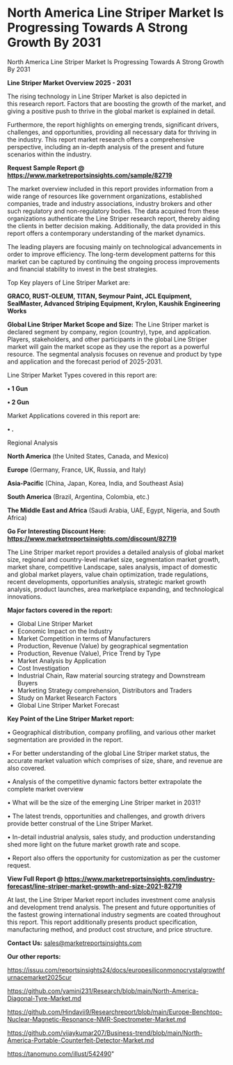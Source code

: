 # North America Line Striper Market Is Progressing Towards A Strong Growth By 2031
North America Line Striper Market Is Progressing Towards A Strong Growth By 2031

<Strong> Line Striper Market Overview 2025 - 2031</strong>

The rising technology in Line Striper Market is also depicted in this research report. Factors that are boosting the growth of the market, and giving a positive push to thrive in the global market is explained in detail.

Furthermore, the report highlights on emerging trends, significant drivers, challenges, and opportunities, providing all necessary data for thriving in the industry. This report market research offers a comprehensive perspective, including an in-depth analysis of the present and future scenarios within the industry.

<strong>Request Sample Report @ <a href=https://www.marketreportsinsights.com/sample/82719>https://www.marketreportsinsights.com/sample/82719</a></strong>

The market overview included in this report provides information from a wide range of resources like government organizations, established companies, trade and industry associations, industry brokers and other such regulatory and non-regulatory bodies. The data acquired from these organizations authenticate the Line Striper research report, thereby aiding the clients in better decision making. Additionally, the data provided in this report offers a contemporary understanding of the market dynamics.

The leading players are focusing mainly on technological advancements in order to improve efficiency. The long-term development patterns for this market can be captured by continuing the ongoing process improvements and financial stability to invest in the best strategies.

Top Key players of Line Striper Market are:

<strong>GRACO, RUST-OLEUM, TITAN, Seymour Paint, JCL Equipment, SealMaster, Advanced Striping Equipment, Krylon, Kaushik Engineering Works</strong>

<strong><b>Global Line Striper Market Scope and Size:</b></strong>
The Line Striper market is declared segment by company, region (country), type, and application. Players, stakeholders, and other participants in the global Line Striper market will gain the market scope as they use the report as a powerful resource. The segmental analysis focuses on revenue and product by type and application and the forecast period of 2025-2031.

Line Striper Market Types covered in this report are:

<strong>• 1 Gun

• 2 Gun</strong>

Market Applications covered in this report are:

<strong>• .</strong> 

Regional Analysis

<strong>North America</strong> (the United States, Canada, and Mexico)

<strong>Europe</strong> (Germany, France, UK, Russia, and Italy)

<strong>Asia-Pacific</strong> (China, Japan, Korea, India, and Southeast Asia)

<strong>South America</strong> (Brazil, Argentina, Colombia, etc.)

<strong>The Middle East and Africa</strong> (Saudi Arabia, UAE, Egypt, Nigeria, and South Africa)

<strong>Go For Interesting Discount Here: <a href=https://www.marketreportsinsights.com/discount/82719>https://www.marketreportsinsights.com/discount/82719</a></strong>

The Line Striper market report provides a detailed analysis of global market size, regional and country-level market size, segmentation market growth, market share, competitive Landscape, sales analysis, impact of domestic and global market players, value chain optimization, trade regulations, recent developments, opportunities analysis, strategic market growth analysis, product launches, area marketplace expanding, and technological innovations.

<strong><b>Major factors covered in the report:</b></strong>
<ul>
  <li>Global Line Striper Market </li>
  <li>Economic Impact on the Industry</li>
  <li>Market Competition in terms of Manufacturers</li>
  <li>Production, Revenue (Value) by geographical segmentation</li>
  <li>Production, Revenue (Value), Price Trend by Type</li>
  <li>Market Analysis by Application</li>
  <li>Cost Investigation</li>
  <li>Industrial Chain, Raw material sourcing strategy and Downstream Buyers</li>
  <li>Marketing Strategy comprehension, Distributors and Traders</li>
  <li>Study on Market Research Factors</li>
  <li>Global Line Striper Market Forecast</li>
</ul>

<strong><b>Key Point of the Line Striper Market report:</b></strong>

• Geographical distribution, company profiling, and various other market segmentation are provided in the report.

• For better understanding of the global Line Striper market status, the accurate market valuation which comprises of size, share, and revenue are also covered.

• Analysis of the competitive dynamic factors better extrapolate the complete market overview

• What will be the size of the emerging Line Striper market in 2031?

• The latest trends, opportunities and challenges, and growth drivers provide better construal of the Line Striper Market.

• In-detail industrial analysis, sales study, and production understanding shed more light on the future market growth rate and scope.

• Report also offers the opportunity for customization as per the customer request.

<strong><b>View Full Report @ <a href=https://www.marketreportsinsights.com/industry-forecast/line-striper-market-growth-and-size-2021-82719>https://www.marketreportsinsights.com/industry-forecast/line-striper-market-growth-and-size-2021-82719</a></b></strong>


At last, the Line Striper Market report includes investment come analysis and development trend analysis. The present and future opportunities of the fastest growing international industry segments are coated throughout this report. This report additionally presents product specification, manufacturing method, and product cost structure, and price structure.

<strong>Contact Us:</strong>
sales@marketreportsinsights.com

<strong>Our other reports:</strong>

<a href=https://issuu.com/reportsinsights24/docs/europesiliconmonocrystalgrowthfurnacemarket2025cur>https://issuu.com/reportsinsights24/docs/europesiliconmonocrystalgrowthfurnacemarket2025cur</a>

<a href=https://github.com/yamini231/Research/blob/main/North-America-Diagonal-Tyre-Market.md>https://github.com/yamini231/Research/blob/main/North-America-Diagonal-Tyre-Market.md</a>

<a href=https://github.com/Hindavii9/Researchreport/blob/main/Europe-Benchtop-Nuclear-Magnetic-Resonance-NMR-Spectrometer-Market.md>https://github.com/Hindavii9/Researchreport/blob/main/Europe-Benchtop-Nuclear-Magnetic-Resonance-NMR-Spectrometer-Market.md</a>

<a href=https://github.com/vijaykumar207/Business-trend/blob/main/North-America-Portable-Counterfeit-Detector-Market.md>https://github.com/vijaykumar207/Business-trend/blob/main/North-America-Portable-Counterfeit-Detector-Market.md</a>

<a href=https://tanomuno.com/illust/542490>https://tanomuno.com/illust/542490</a>"
